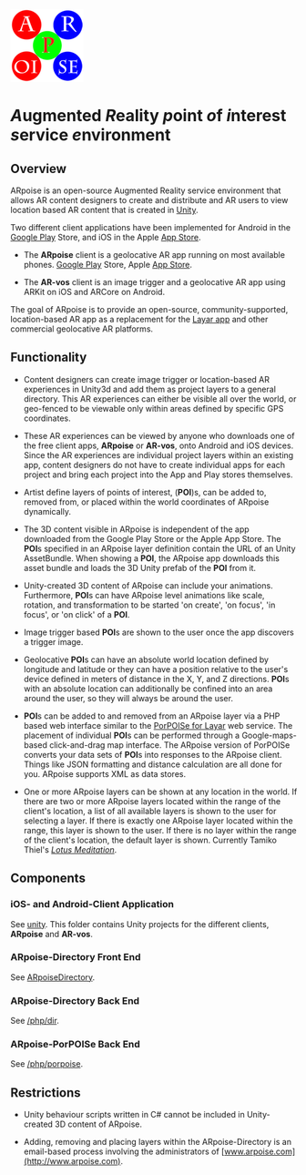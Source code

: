 ![ARpoise Logo](/images/arpoise_logo_rgb-128.png)
# *A*ugmented *R*eality *p*oint *o*f *i*nterest *s*ervice *e*nvironment

## Overview
ARpoise is an open-source Augmented Reality service environment that allows AR content designers to create and distribute and AR users to view location based AR content that is created in [Unity](http://unity3d.com). 

Two different client applications have been implemented for Android in the 
[Google Play](http://play.google.com/store/apps/details?id=com.arpoise.ARpoise) Store, and iOS in the 
Apple [App Store](https://itunes.apple.com/de/app/arpoise/id1451460843).

- The **ARpoise** client is a geolocative AR app running on most available phones. [Google Play](http://play.google.com/store/apps/details?id=com.arpoise.ARpoise) Store, Apple [App Store](https://itunes.apple.com/de/app/arpoise/id1451460843).

- The **AR-vos** client is an image trigger and a geolocative AR app using ARKit on iOS and ARCore on Android.

The goal of ARpoise is to provide an open-source, community-supported, location-based AR app as a replacement for the 
[Layar app](https://www.layar.com/) and other commercial geolocative AR platforms.

## Functionality
- Content designers can create image trigger or location-based AR experiences in Unity3d and add them as project layers to a general directory. This AR experiences can either be visible all over the world, or geo-fenced to be viewable only within areas defined by specific GPS coordinates.

- These AR experiences can be viewed by anyone who downloads one of the free client apps, **ARpoise** or **AR-vos**, onto Android and iOS devices. Since the AR experiences are individual project layers within an existing app, content designers do not have to create individual apps for each project and bring each project into the App and Play stores themselves.

- Artist define layers of points of interest, (**POI**)s, can be added to,
removed from, or placed within the world coordinates of ARpoise dynamically.

- The 3D content visible in ARpoise is independent of the app downloaded from the Google Play Store or the Apple App Store.
The **POI**s specified in an ARpoise layer definition contain the URL of an Unity AssetBundle.
When showing a **POI**, the ARpoise app downloads this asset bundle
and loads the 3D Unity prefab of the **POI** from it.

- Unity-created 3D content of ARpoise can include your animations. Furthermore, **POI**s can have
ARpoise level animations like scale, rotation, and transformation to be started
'on create', 'on focus', 'in focus', or 'on click' of a **POI**.

- Image trigger based **POI**s are shown to the user once the app discovers a trigger image.

- Geolocative **POI**s can have an absolute world location defined by longitude and latitude
or they can have a position relative to the user's device defined in meters of distance in the X, Y, and Z directions.
**POI**s with an absolute location can additionally be confined into an area around the user,
so they will always be around the user.

- **POI**s can be added to and removed from an ARpoise layer via a PHP based web interface similar to the
[PorPOISe for Layar](https://code.google.com/archive/p/porpoise/) web service.
The placement of individual **POI**s can be performed through a Google-maps-based click-and-drag map interface.
The ARpoise version of PorPOISe converts your data sets of **POI**s into responses to the ARpoise client.
Things like JSON formatting and distance calculation are all done for you. ARpoise supports XML as data stores.

- One or more ARpoise layers can be shown at any location in the world.
If there are two or more ARpoise layers located within the range of the client's location,
a list of all available layers is shown to the user for selecting a layer.
If there is exactly one ARpoise layer located within the range, this layer is shown to the user.
If there is no layer within the range of the client's location, the default layer is shown.
Currently Tamiko Thiel's
[*Lotus Meditation*](http://www.tamikothiel.com/AR/lotus-meditation.html).
## Components
### iOS- and Android-Client Application
See [unity](unity/).
This folder contains Unity projects for the different clients, **ARpoise** and **AR-vos**.
### ARpoise-Directory Front End
See [ARpoiseDirectory](ArpoiseDirectory/README.md).
### ARpoise-Directory Back End
See [/php/dir](php/dir/README.md).
### ARpoise-PorPOISe Back End
See [/php/porpoise](php/porpoise/README.md).

## Restrictions
- Unity behaviour scripts written in C# cannot be included in Unity-created 3D content of ARpoise.

- Adding, removing and placing layers within the ARpoise-Directory is an email-based process involving the administrators of
[www.arpoise.com](http://www.arpoise.com).
